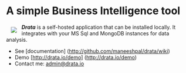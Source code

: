 
A simple Business Intelligence tool
=====

<a href="http://drata.io"><img src="https://github.com/maneeshpal/drata/wiki/images/logo_main.png" align="left" hspace="13" vspace="8"></a>

***Drata*** is a self-hosted application that can be installed locally. It integrates with your MS Sql and MongoDB instances for data analysis. 


* See [documentation] (http://github.com/maneeshpal/drata/wiki)
* Demo [http://drata.io/demo] (http://drata.io/demo)
* Contact me: admin@drata.io
